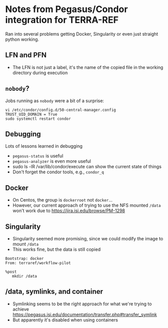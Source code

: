 # Notes from Pegasus/Condor integration for TERRA-REF

Ran into several problems getting Docker, Singularity or even just straight python working.

## LFN and PFN

* The LFN is not just a label, it's the name of the copied file in the working directory during execution

## `nobody`?

Jobs running as `nobody` were a bit of a surprise:

```
vi /etc/condor/config.d/50-central-manager.config
TRUST_UID_DOMAIN = True
sudo systemctl restart condor
```

## Debugging
Lots of lessons learned in debugging
* `pegasus-status` is useful
* `pegasus-analyzer` is even more useful
* sudo ls -lR /var/lib/condor/execute can show the current state of things
* Don't forget the condor tools, e.g., `condor_q`


## Docker
* On Centos, the group is `dockerroot` not `docker`...
* However, our current approach of trying to use the NFS mounted `/data` won't work due to https://jira.isi.edu/browse/PM-1298

## Singularity
* Singularity seemed more promising, since we could modify the image to mount `/data`
* This works fine, but the data is still copied
```
Bootstrap: docker
From: terraref/workflow-pilot

%post
   mkdir /data
```

## /data, symlinks, and container
* Symlinking seems to be the right approach for what we're trying to achieve https://pegasus.isi.edu/documentation/transfer.php#transfer_symlink
* But apparently it's disabled when using containers

